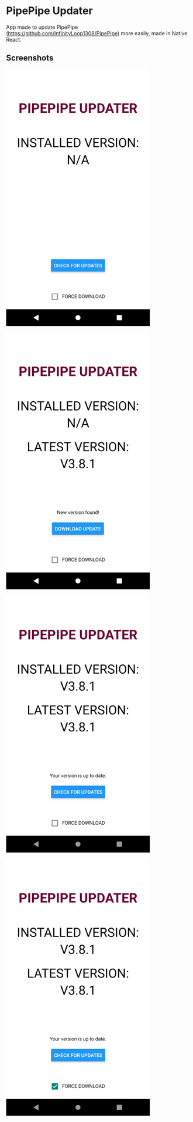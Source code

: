 # PipePipe Updater

App made to update PipePipe (https://github.com/InfinityLoop1308/PipePipe) more easily, made in Native React.


## Screenshots
![Screenshot 1](/screenshots/Screenshot_1726407159.png)  

![Screenshot 2](/screenshots/Screenshot_1726407185.png)  

![Screenshot 3](/screenshots/Screenshot_1726407220.png)  

![Screenshot 4](/screenshots/Screenshot_1726407227.png)  
